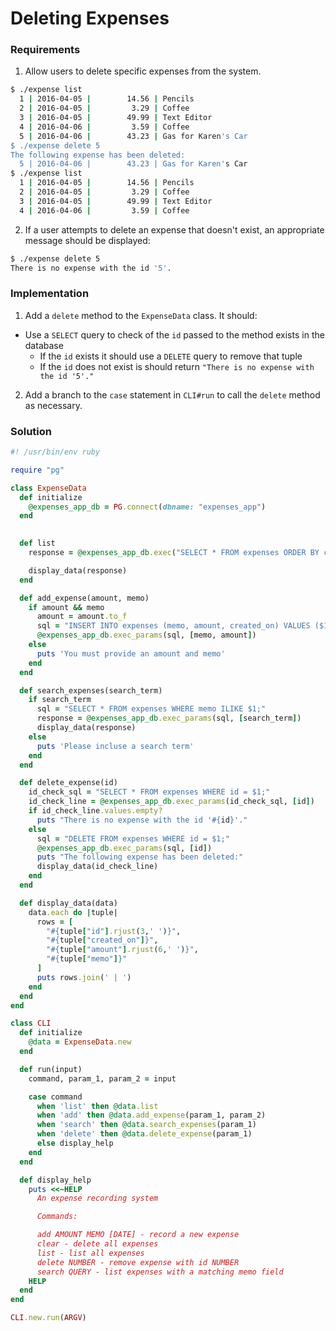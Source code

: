 # Deleting Expenses

### Requirements

1. Allow users to delete specific expenses from the system.

```bash
$ ./expense list
  1 | 2016-04-05 |        14.56 | Pencils
  2 | 2016-04-05 |         3.29 | Coffee
  3 | 2016-04-05 |        49.99 | Text Editor
  4 | 2016-04-06 |         3.59 | Coffee
  5 | 2016-04-06 |        43.23 | Gas for Karen's Car
$ ./expense delete 5
The following expense has been deleted:
  5 | 2016-04-06 |        43.23 | Gas for Karen's Car
$ ./expense list
  1 | 2016-04-05 |        14.56 | Pencils
  2 | 2016-04-05 |         3.29 | Coffee
  3 | 2016-04-05 |        49.99 | Text Editor
  4 | 2016-04-06 |         3.59 | Coffee
```

2. If a user attempts to delete an expense that doesn't exist, an appropriate message should be displayed:

```bash
$ ./expense delete 5
There is no expense with the id '5'.
```

### Implementation

1. Add a `delete` method to the `ExpenseData` class. It should:
  * Use a `SELECT` query to check of the `id` passed to the method exists in the database
    * If the `id` exists it should use a `DELETE` query to remove that tuple
    * If the `id` does not exist is should return `"There is no expense with the id '5'."`
2. Add a branch to the `case` statement in `CLI#run`  to call the `delete` method as necessary.

### Solution

```ruby
#! /usr/bin/env ruby

require "pg"

class ExpenseData
  def initialize
    @expenses_app_db = PG.connect(dbname: "expenses_app")
  end
  

  def list
    response = @expenses_app_db.exec("SELECT * FROM expenses ORDER BY created_on ASC;")

    display_data(response)
  end

  def add_expense(amount, memo)
    if amount && memo
      amount = amount.to_f
      sql = "INSERT INTO expenses (memo, amount, created_on) VALUES ($1, $2, NOW());"
      @expenses_app_db.exec_params(sql, [memo, amount])
    else
      puts 'You must provide an amount and memo'
    end
  end

  def search_expenses(search_term)
    if search_term
      sql = "SELECT * FROM expenses WHERE memo ILIKE $1;"
      response = @expenses_app_db.exec_params(sql, [search_term])
      display_data(response)
    else
      puts 'Please incluse a search term'
    end
  end

  def delete_expense(id)
    id_check_sql = "SELECT * FROM expenses WHERE id = $1;"
    id_check_line = @expenses_app_db.exec_params(id_check_sql, [id])
    if id_check_line.values.empty?
      puts "There is no expense with the id '#{id}'."
    else
      sql = "DELETE FROM expenses WHERE id = $1;"
      @expenses_app_db.exec_params(sql, [id])
      puts "The following expense has been deleted:"
      display_data(id_check_line)
    end
  end

  def display_data(data)
    data.each do |tuple|
      rows = [
        "#{tuple["id"].rjust(3,' ')}",
        "#{tuple["created_on"]}",
        "#{tuple["amount"].rjust(6,' ')}",
        "#{tuple["memo"]}"
      ]
      puts rows.join(' | ')
    end
  end
end

class CLI
  def initialize
    @data = ExpenseData.new
  end

  def run(input)
    command, param_1, param_2 = input

    case command
      when 'list' then @data.list
      when 'add' then @data.add_expense(param_1, param_2)
      when 'search' then @data.search_expenses(param_1)
      when 'delete' then @data.delete_expense(param_1)
      else display_help
    end
  end

  def display_help
    puts <<~HELP
      An expense recording system

      Commands:

      add AMOUNT MEMO [DATE] - record a new expense
      clear - delete all expenses
      list - list all expenses
      delete NUMBER - remove expense with id NUMBER
      search QUERY - list expenses with a matching memo field
    HELP
  end
end

CLI.new.run(ARGV)

```
